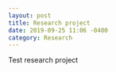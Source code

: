 ```yaml
---
layout: post
title: Research project
date: 2019-09-25 11:06 -0400
category: Research
---
```

Test research project
